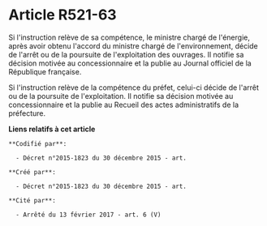 # Article R521-63

Si l'instruction relève de sa compétence, le ministre chargé de l'énergie, après avoir obtenu l'accord du ministre chargé de
l'environnement, décide de l'arrêt ou de la poursuite de l'exploitation des ouvrages. Il notifie sa décision motivée au
concessionnaire et la publie au Journal officiel de la République française.

Si l'instruction relève de la compétence du préfet, celui-ci décide de l'arrêt ou de la poursuite de l'exploitation. Il
notifie sa décision motivée au concessionnaire et la publie au Recueil des actes administratifs de la préfecture.

**Liens relatifs à cet article**

	**Codifié par**:

	  - Décret n°2015-1823 du 30 décembre 2015 - art.

	**Créé par**:

	  - Décret n°2015-1823 du 30 décembre 2015 - art.

	**Cité par**:

	  - Arrêté du 13 février 2017 - art. 6 (V)
